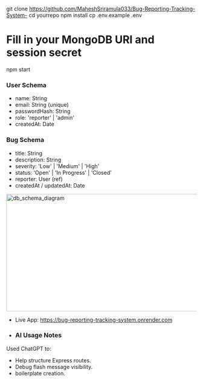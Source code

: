 git clone https://github.com/MaheshSriramula033/Bug-Reporting-Tracking-System-
cd yourrepo
npm install
cp .env.example .env
# Fill in your MongoDB URI and session secret
npm start
### User Schema
- name: String
- email: String (unique)
- passwordHash: String
- role: 'reporter' | 'admin'
- createdAt: Date

### Bug Schema
- title: String
- description: String
- severity: 'Low' | 'Medium' | 'High'
- status: 'Open' | 'In Progress' | 'Closed'
- reporter: User (ref)
- createdAt / updatedAt: Date
<img width="1120" height="309" alt="db_schema_diagram" src="https://github.com/user-attachments/assets/e2b2b95a-7a94-44bc-a394-e1e86ea887bc" />


- Live App: https://bug-reporting-tracking-system.onrender.com

- ### AI Usage Notes
Used ChatGPT to:
- Help structure Express routes.
- Debug flash message visibility.
- boilerplate creation.
